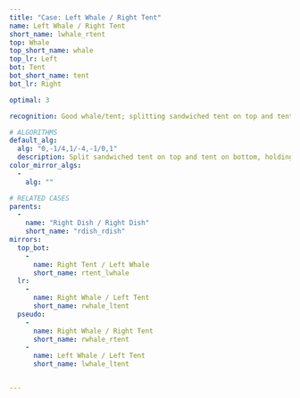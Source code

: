 ```yaml
---
title: "Case: Left Whale / Right Tent"
name: Left Whale / Right Tent
short_name: lwhale_rtent
top: Whale
top_short_name: whale
top_lr: Left
bot: Tent
bot_short_name: tent
bot_lr: Right

optimal: 3

recognition: Good whale/tent; splitting sandwiched tent on top and tent on bottom preserves squareshape.

# ALGORITHMS
default_alg:
  alg: "0,-1/4,1/-4,-1/0,1"
  description: Split sandwiched tent on top and tent on bottom, holding both tents in front.
color_mirror_algs:
  -
    alg: ""

# RELATED CASES
parents:
  -
    name: "Right Dish / Right Dish"
    short_name: "rdish_rdish"
mirrors:
  top_bot:
    -
      name: Right Tent / Left Whale
      short_name: rtent_lwhale
  lr:
    -
      name: Right Whale / Left Tent
      short_name: rwhale_ltent
  pseudo:
    -
      name: Right Whale / Right Tent
      short_name: rwhale_rtent
    -
      name: Left Whale / Left Tent
      short_name: lwhale_ltent


---
```


